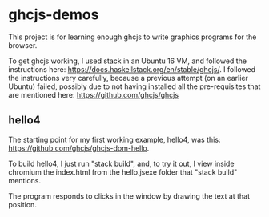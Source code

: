 # ghcjs-demos

This project is for learning enough ghcjs to write graphics programs for the browser.

To get ghcjs working, I used stack in an Ubuntu 16 VM, and followed the instructions here: https://docs.haskellstack.org/en/stable/ghcjs/.  I followed the instructions very carefully, because a previous attempt (on an earlier Ubuntu) failed, possibly due to not having installed all the pre-requisites that are mentioned here: https://github.com/ghcjs/ghcjs

## hello4

The starting point for my first working example, hello4, was this: https://github.com/ghcjs/ghcjs-dom-hello.

To build hello4, I just run "stack build", and, to try it out, I view inside chromium the index.html from the hello.jsexe folder that "stack build" mentions.

The program responds to clicks in the window by drawing the text at that position.
